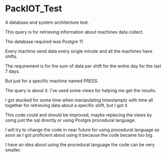 # PackIOT_Test
A database and system architecture test.

This query is for retrieving information about machines data collect. 

The database required was Postgre 11.

Every machine send data every single minute and all the machines have shifts.

The requirement is for the sum of data per shift for the entire day for the last 7 days.

But just for a specific machine named PRESS.

The query is about it. I've used some views for helping me get the results.

I got stucked for some time when manipulating timestamptz with time all together for retrieving data about a specific shift, but I got it. 

This code could and should be improved, maybe replacing the views by using just the sql directly or using Postgre procedural language.

I will try to change the code in near future for using procedural language as soon as I got proficient about using it because the code became too big.

I have an idea about using the procedural language the code can be very smaller.




